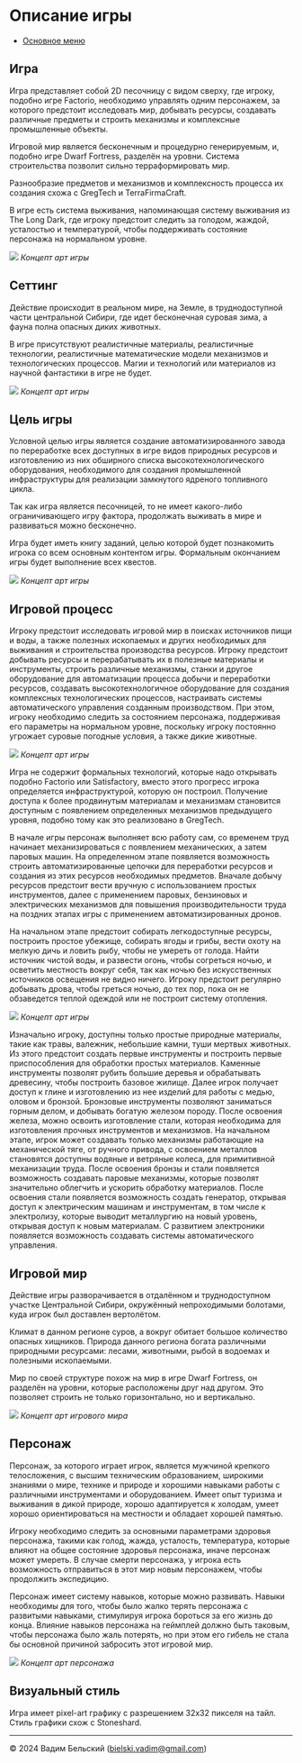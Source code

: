 # Описание игры

- [Основное меню](./README.md)

## Игра

Игра представляет собой 2D песочницу с видом сверху, где игроку, подобно игре Factorio, необходимо управлять одним персонажем, за которого предстоит исследовать мир, добывать ресурсы, создавать различные предметы и строить механизмы и комплексные промышленные объекты. 

Игровой мир является бесконечным и процедурно генерируемым, и, подобно игре Dwarf Fortress, разделён на уровни. Система строительства позволит сильно терраформировать мир.

Разнообразие предметов и механизмов и комплексность процесса их создания схожа с GregTech и TerraFirmaCraft.

В игре есть система выживания, напоминающая систему выживания из The Long Dark, где игроку предстоит следить за голодом, жаждой, усталостью и температурой, чтобы поддерживать состояние персонажа на нормальном уровне.

![](./Images/GameConceptArt1.png)
*Концепт арт игры*

## Сеттинг

Действие происходит в реальном мире, на Земле, в труднодоступной части центральной Сибири, где идет бесконечная суровая зима, а фауна полна опасных диких животных.

В игре присутствуют реалистичные материалы, реалистичные технологии, реалистичные математические модели механизмов и технологических процессов. Магии и технологий или материалов из научной фантастики в игре не будет. 

![](./Images/NatureConceptArt2.png)
*Концепт арт игры*

## Цель игры

Условной целью игры является создание автоматизированного завода по переработке всех доступных в игре видов природных ресурсов и изготовлению из них обширного списка высокотехнологического оборудования, необходимого для создания промышленной инфраструктуры для реализации замкнутого ядреного топливного цикла.

Так как игра является песочницей, то не имеет какого-либо ограничивающего игру фактора, продолжать выживать в мире и развиваться можно бесконечно.

Игра будет иметь книгу заданий, целью которой будет познакомить игрока со всем основным контентом игры. Формальным окончанием игры будет выполнение всех квестов.

![](./Images/GameConceptArt3.png)
*Концепт арт игры*

## Игровой процесс

Игроку предстоит исследовать игровой мир в поисках источников пищи и воды, а также полезных ископаемых и других необходимых для выживания и строительства производства ресурсов. Игроку предстоит добывать ресурсы и перерабатывать их в полезные материалы и инструменты, строить различные механизмы, станки и другое оборудование для автоматизации процесса добычи и переработки ресурсов, создавать высокотехнологичное оборудование для создания комплексных технологических процессов, настраивать системы автоматического управления созданным производством. При этом, игроку необходимо следить за состоянием персонажа, поддерживая его параметры на нормальном уровне, поскольку игроку постоянно угрожает суровые погодные условия, а также дикие животные. 

![](./Images/GameConceptArt4.png)
*Концепт арт игры*

Игра не содержит формальных технологий, которые надо открывать подобно Factorio или Satisfactory, вместо этого прогресс игрока определяется инфраструктурой, которую он построил. Получение доступа к более продвинутым материалам и механизмам становится доступным с появлением определенных механизмов предыдущего уровня, подобно тому как это реализовано в GregTech.

В начале игры персонаж выполняет всю работу сам, со временем труд начинает механизироваться с появлением механических, а затем паровых машин. На определенном этапе появляется возможность строить автоматизированные цепочки для переработки ресурсов и создания из этих ресурсов необходимых предметов. Вначале добычу ресурсов предстоит вести вручную с использованием простых инструментов, далее с применением паровых, бензиновых и электрических механизмов для повышения производительности труда на поздних этапах игры с применением автоматизированных дронов.

На начальном этапе предстоит собирать легкодоступные ресурсы, построить простое убежище, собирать ягоды и грибы, вести охоту на мелкую дичь и ловить рыбу, чтобы не умереть от голода. Найти источник чистой воды, и развести огонь, чтобы согреться ночью, и осветить местность вокруг себя, так как ночью без искусственных источников освещения не видно ничего. Игроку предстоит регулярно добывать дрова, чтобы греться ночью, до тех пор, пока он не обзаведется теплой одеждой или не построит систему отопления.

![](./Images/NatureConceptArt1.png)
*Концепт арт игры*

Изначально игроку, доступны только простые природные материалы, такие как травы, валежник, небольшие камни, туши мертвых животных. Из этого предстоит создать первые инструменты и построить первые приспособления для обработки простых материалов. Каменные инструменты позволят рубить большие деревья и обрабатывать древесину, чтобы построить базовое жилище. Далее игрок получает доступ к глине и изготовлению из нее изделий для работы с медью, оловом и бронзой. Бронзовые инструменты позволяют заниматься горным делом, и добывать богатую железом породу. После освоения железа, можно освоить изготовление стали, которая необходима для изготовления прочных инструментов и механизмов. На начальном этапе, игрок может создавать только механизмы работающие на механической тяге, от ручного привода, с освоением металлов становятся доступны водяные и ветряные колеса, для примитивной механизации труда. После освоения бронзы и стали появляется возможность создавать паровые механизмы, которые позволят значительно облегчить и ускорить обработку материалов. После освоения стали появляется возможность создать генератор, открывая доступ к электрическим машинам и инструментам, в том числе к электролизу, которые выводит металлургию на новый уровень, открывая доступ к новым материалам. С развитием электроники появляется возможность создавать системы автоматического управления.

## Игровой мир

Действие игры разворачивается в отдалённом и труднодоступном участке Центральной Сибири, окружённый непроходимыми болотами, куда игрок был доставлен вертолётом.  

Климат в данном регионе суров, а вокруг обитает большое количество опасных хищников. Природа данного региона богата различными природными ресурсами: лесами, животными, рыбой в водоемах и полезными ископаемыми. 

Мир по своей структуре похож на мир в игре Dwarf Fortress, он разделён на уровни, которые расположены друг над другом. Это позволяет строить не только горизонтально, но и вертикально.

![](./Images/WorldConceptArt1.png)
*Концепт арт игрового мира*

## Персонаж

Персонаж, за которого играет игрок, является мужчиной крепкого телосложения, с высшим техническим образованием, широкими знаниями о мире, технике и природе и хорошими навыками работы с различными инструментами и оборудованием. Имеет опыт туризма и выживания в дикой природе, хорошо адаптируется к холодам, умеет хорошо ориентироваться на местности и обладает хорошей памятью. 

Игроку необходимо следить за основными параметрами здоровья персонажа, такими как голод, жажда, усталость, температура, которые влияют на общее состояние здоровья персонажа, иначе персонаж может умереть. В случае смерти персонажа, у игрока есть возможность отправиться в этот мир новым персонажем, чтобы продолжить экспедицию. 

Персонаж имеет систему навыков, которые можно развивать. Навыки необходимы для того, чтобы было жалко терять персонажа с развитыми навыками, стимулируя игрока бороться за его жизнь до конца. Влияние навыков персонажа на геймплей должно быть таковым, чтобы персонажа было жаль потерять, но при этом его гибель не стала бы основной причиной забросить этот игровой мир.

![](./Images/CharacterConceptArt2.png)
*Концепт арт персонажа*

## Визуальный стиль

Игра имеет pixel-art графику с разрешением 32x32 пикселя на тайл. Стиль графики схож с Stoneshard. 

---
© 2024 Вадим Бельский (bielski.vadim@gmail.com)